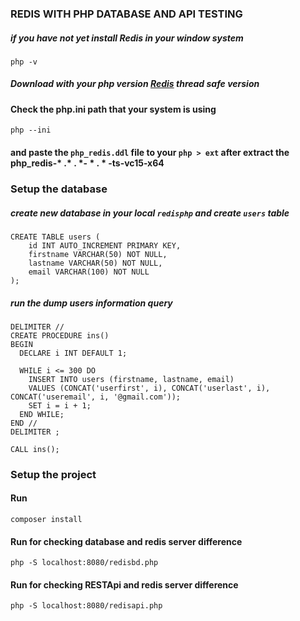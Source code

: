 ### REDIS WITH PHP DATABASE AND API TESTING

##### if you have not yet install Redis in your window system

```
php -v
```

##### Download with your php version [Redis](https://pecl.php.net/package/redis/5.3.7/windows) thread safe version

#### Check the php.ini path that your system is using

```
php --ini
```
#### and paste the `php_redis.ddl` file to your `php > ext` after extract the php_redis-* .* . *- * . * -ts-vc15-x64

### Setup the database

##### create new database in your local `redisphp` and create `users` table

```
CREATE TABLE users (
    id INT AUTO_INCREMENT PRIMARY KEY,
    firstname VARCHAR(50) NOT NULL,
    lastname VARCHAR(50) NOT NULL,
    email VARCHAR(100) NOT NULL
);
```
##### run the dump users information query
```
DELIMITER //
CREATE PROCEDURE ins()
BEGIN
  DECLARE i INT DEFAULT 1;

  WHILE i <= 300 DO
    INSERT INTO users (firstname, lastname, email)
    VALUES (CONCAT('userfirst', i), CONCAT('userlast', i), CONCAT('useremail', i, '@gmail.com'));
    SET i = i + 1;
  END WHILE;
END //
DELIMITER ;

CALL ins();

```

### Setup the project

#### Run 

```
composer install
```

#### Run for checking database and redis server difference

```
php -S localhost:8080/redisbd.php
```

#### Run for checking RESTApi and redis server difference

```
php -S localhost:8080/redisapi.php
```